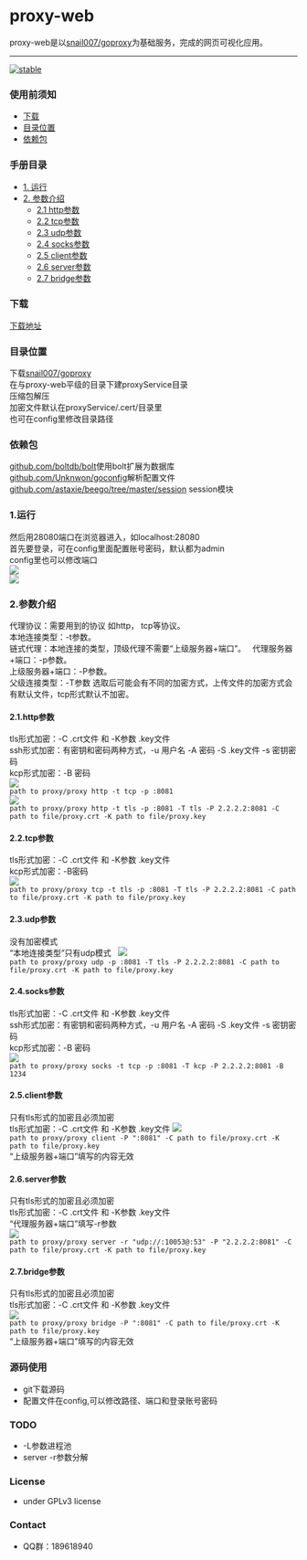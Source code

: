 # proxy-web
proxy-web是以[snail007/goproxy](https://github.com/snail007/goproxy/)为基础服务，完成的网页可视化应用。

---
[![stable](https://img.shields.io/badge/stable-stable-green.svg)](https://github.com/snail007/goproxy/)

### 使用前须知
 - [下载](#下载)
 - [目录位置](#目录位置)
 - [依赖包](#依赖包)
 
### 手册目录
- [1. 运行](#1运行)
- [2. 参数介绍](#2参数介绍)
     - [2.1 http参数](#21http参数)
     - [2.2 tcp参数](#22tcp参数)
     - [2.3 udp参数](#23udp参数)
     - [2.4 socks参数](#24socks参数)
     - [2.5 client参数](#25client参数)
     - [2.6 server参数](#26server参数)
     - [2.7 bridge参数](#27bridge参数)
 
### 下载
[下载地址](https://github.com/yincongcyincong/proxy-web/releases)  

### 目录位置
下载[snail007/goproxy](https://github.com/snail007/goproxy/releases)  
在与proxy-web平级的目录下建proxyService目录  
压缩包解压  
加密文件默认在proxyService/.cert/目录里  
也可在config里修改目录路径  

### 依赖包
[github.com/boltdb/bolt](https://github.com/boltdb/bolt)使用bolt扩展为数据库  
[github.com/Unknwon/goconfig](https://github.com/Unknwon/goconfig)解析配置文件  
[github.com/astaxie/beego/tree/master/session](https://github.com/astaxie/beego/tree/master/session) session模块 

### 1.运行
然后用28080端口在浏览器进入，如localhost:28080  
首先要登录，可在config里面配置账号密码，默认都为admin  
config里也可以修改端口  
<img src="https://github.com/yincongcyincong/proxy-web/raw/master/docs/image/login.png?raw=true" />  
<img src="https://github.com/yincongcyincong/proxy-web/raw/master/docs/image/preview.png?raw=true" />  
  
### 2.参数介绍
代理协议：需要用到的协议 如http， tcp等协议。  
本地连接类型：-t参数。  
链式代理：本地连接的类型，顶级代理不需要“上级服务器+端口”。  
代理服务器+端口：-p参数。  
上级服务器+端口：-P参数。  
父级连接类型：-T参数 选取后可能会有不同的加密方式，上传文件的加密方式会有默认文件，tcp形式默认不加密。 

#### **2.1.http参数** 
tls形式加密：-C .crt文件 和 -K参数 .key文件  
ssh形式加密：有密钥和密码两种方式，-u 用户名 -A 密码 -S .key文件 -s 密钥密码   
kcp形式加密：-B 密码  
<img src="https://github.com/yincongcyincong/proxy-web/blob/master/docs/image/http1.png?raw=true" />  
`path to proxy/proxy http -t tcp -p :8081`  
<img src="https://github.com/yincongcyincong/proxy-web/raw/master/docs/image/http2.png?raw=true" />  
`path to proxy/proxy http -t tls -p :8081 -T tls -P 2.2.2.2:8081 -C path to file/proxy.crt -K path to file/proxy.key`  

#### **2.2.tcp参数** 
tls形式加密：-C .crt文件 和 -K参数 .key文件  
kcp形式加密：-B密码  
<img src="https://github.com/yincongcyincong/proxy-web/raw/master/docs/image/tcp1.png?raw=true" />  
`path to proxy/proxy tcp -t tls -p :8081 -T tls -P 2.2.2.2:8081 -C path to file/proxy.crt -K path to file/proxy.key`  

#### **2.3.udp参数** 
没有加密模式  
“本地连接类型”只有udp模式  
<img src="https://github.com/yincongcyincong/proxy-web/raw/master/docs/image/udp1.png?raw=true" />  
`path to proxy/proxy udp -p :8081 -T tls -P 2.2.2.2:8081 -C path to file/proxy.crt -K path to file/proxy.key`

#### **2.4.socks参数** 
tls形式加密：-C .crt文件 和 -K参数 .key文件  
ssh形式加密：有密钥和密码两种方式，-u 用户名 -A 密码 -S .key文件 -s 密钥密码   
kcp形式加密：-B 密码  
<img src="https://github.com/yincongcyincong/proxy-web/raw/master/docs/image/socks.png?raw=true" />  
`path to proxy/proxy socks -t tcp -p :8081 -T kcp -P 2.2.2.2:8081 -B 1234 `

#### **2.5.client参数** 
只有tls形式的加密且必须加密  
tls形式加密：-C .crt文件 和 -K参数 .key文件 
<img src="https://github.com/yincongcyincong/proxy-web/raw/master/docs/image/client.png?raw=true" />  
`path to proxy/proxy client -P ":8081" -C path to file/proxy.crt -K path to file/proxy.key `  
“上级服务器+端口”填写的内容无效

#### **2.6.server参数** 
只有tls形式的加密且必须加密  
tls形式加密：-C .crt文件 和 -K参数 .key文件  
“代理服务器+端口”填写-r参数  
<img src="https://github.com/yincongcyincong/proxy-web/raw/master/docs/image/server.png?raw=true" />  
`path to proxy/proxy server -r "udp://:10053@:53" -P "2.2.2.2:8081" -C path to file/proxy.crt -K path to file/proxy.key`

#### **2.7.bridge参数** 
只有tls形式的加密且必须加密  
tls形式加密：-C .crt文件 和 -K参数 .key文件  
<img src="https://github.com/yincongcyincong/proxy-web/raw/master/docs/image/bridge.png?raw=true" />  
`path to proxy/proxy bridge -P ":8081" -C path to file/proxy.crt -K path to file/proxy.key `  
“上级服务器+端口”填写的内容无效  

### 源码使用  
- git下载源码  
- 配置文件在config,可以修改路径、端口和登录账号密码   
   
### TODO
- -L参数进程池  
- server -r参数分解  

### License
- under GPLv3 license  

### Contact
- QQ群：189618940
